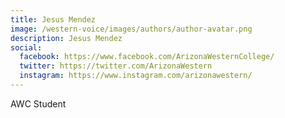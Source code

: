 ```yaml
---
title: Jesus Mendez
image: /western-voice/images/authors/author-avatar.png
description: Jesus Mendez
social:
  facebook: https://www.facebook.com/ArizonaWesternCollege/
  twitter: https://twitter.com/ArizonaWestern
  instagram: https://www.instagram.com/arizonawestern/
---
```


AWC Student